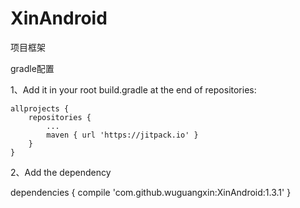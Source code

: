 # XinAndroid
项目框架

gradle配置

1、Add it in your root build.gradle at the end of repositories:

	allprojects {
		repositories {
			...
			maven { url 'https://jitpack.io' }
		}
	}
  
  
2、Add the dependency

  dependencies {
	        compile 'com.github.wuguangxin:XinAndroid:1.3.1'
	}
